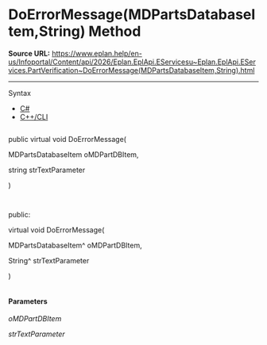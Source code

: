 # DoErrorMessage(MDPartsDatabaseItem,String) Method

**Source URL:** https://www.eplan.help/en-us/Infoportal/Content/api/2026/Eplan.EplApi.EServicesu~Eplan.EplApi.EServices.PartVerification~DoErrorMessage(MDPartsDatabaseItem,String).html

---

Syntax

- [C#](#i-syntax-CS)
- [C++/CLI](#i-syntax-CPP2005)

```
```
public virtual void DoErrorMessage( 

   MDPartsDatabaseItem oMDPartDBItem,

   string strTextParameter

)
```
```

```
```
public:

virtual void DoErrorMessage( 

   MDPartsDatabaseItem^ oMDPartDBItem,

   String^ strTextParameter

)
```
```

#### Parameters

*oMDPartDBItem*


*strTextParameter*

